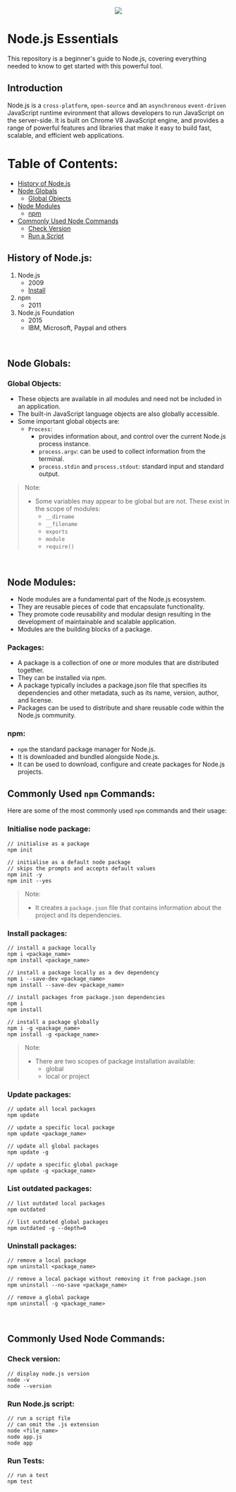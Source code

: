 <p align="center">
    <image src="assets/cover.png">
</p>

# Node.js Essentials

This repository is a beginner's guide to Node.js, covering everything needed to know to get started with this powerful tool.

## Introduction

Node.js is a `cross-platform`, `open-source` and an `asynchronous` `event-driven` JavaScript runtime evironment that allows developers to run JavaScript on the server-side. It is built on Chrome V8 JavaScript engine, and provides a range of powerful features and libraries that make it easy to build fast, scalable, and efficient web applications.

# Table of Contents:

- [History of Node.js](#history-of-nodejs)
- [Node Globals](#node-globals)
    - [Global Objects](#global-objects)
- [Node Modules](#node-modules)
    - [npm](#npm)
- [Commonly Used Node Commands](#commonly-used-node-commands)
    - [Check Version](#check-version)
    - [Run a Script](#run-nodejs-script)

## History of Node.js:

1. Node.js
    - 2009
    - [Install](https://nodejs.org/en/)
2. npm
    - 2011
3. Node.js Foundation
    - 2015
    - IBM, Microsoft, Paypal and others

<br>

## Node Globals:

### Global Objects:

- These objects are available in all modules and need not be included in an application.
- The built-in JavaScript language objects are also globally accessible.
- Some important global objects are:
    - `Process`:
        - provides information about, and control over the current Node.js process instance.
        - `process.argv`: can be used to collect information from the terminal.
        - `process.stdin` and `process.stdout`: standard input and standard output.


> Note:
> - Some variables may appear to be global but are not. These exist in the scope of modules:
>    - `__dirname`
>    - `__filename`
>    - `exports`
>    - `module`
>    - `require()`

<br>

## Node Modules:

- Node modules are a fundamental part of the Node.js ecosystem.
- They are reusable pieces of code that encapsulate functionality.
- They promote code reusability and modular design resulting in the development of maintainable and scalable application.
- Modules are the building blocks of a package.

### Packages:

- A package is a collection of one or more modules that are distributed together.
- They can be installed via npm. 
- A package typically includes a package.json file that specifies its dependencies and other metadata, such as its name, version, author, and license.
- Packages can be used to distribute and share reusable code within the Node.js community.

### npm:

- `npm` the standard package manager for Node.js.
- It is downloaded and bundled alongside Node.js.
- It can be used to download, configure and create packages for Node.js projects.


## Commonly Used `npm` Commands:

Here are some of the most commonly used `npm` commands and their usage:

### Initialise node package:
    
    // initialise as a package
    npm init

    // initialise as a default node package
    // skips the prompts and accepts default values
    npm init -y
    npm init --yes

> Note:
>
> - It creates a `package.json` file that contains information about the project and its dependencies.

### Install packages:

    // install a package locally
    npm i <package_name>
    npm install <package_name>

    // install a package locally as a dev dependency
    npm i --save-dev <package_name>
    npm install --save-dev <package_name>

    // install packages from package.json dependencies
    npm i
    npm install

    // install a package globally
    npm i -g <package_name>
    npm install -g <package_name>

> Note:
>
> - There are two scopes of package installation available:
>    - global
>    - local or project

### Update packages:

    // update all local packages
    npm update

    // update a specific local package
    npm update <package_name>

    // update all global packages
    npm update -g

    // update a specific global package
    npm update -g <package_name>

### List outdated packages:

    // list outdated local packages
    npm outdated

    // list outdated global packages
    npm outdated -g --depth=0

### Uninstall packages:

    // remove a local package
    npm uninstall <package_name>

    // remove a local package without removing it from package.json
    npm uninstall --no-save <package_name>

    // remove a global package
    npm uninstall -g <package_name>

<br>

## Commonly Used Node Commands:

### Check version:
    
    // display node.js version
    node -v
    node --version

### Run Node.js script:

    // run a script file
    // can omit the .js extension
    node <file_name>
    node app.js
    node app

### Run Tests:

    // run a test
    npm test
